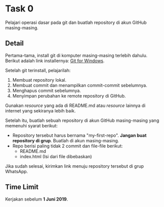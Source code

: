 # Task 0
Pelajari operasi dasar pada git dan buatlah repository di akun GitHub masing-masing.

## Detail
Pertama-tama, install git di komputer masing-masing terlebih dahulu. Berikut adalah link installernya: [Git for Windows](https://git-scm.com/download/win). 

Setelah git terinstall, pelajarilah:
1. Membuat repository lokal.
2. Membuat commit dan menampilkan commit-commit sebelumnya.
3. Menghapus commit sebelumnya.
4. Menyimpan perubahan ke remote repository di GitHub.

Gunakan _resource_ yang ada di README.md atau _resource_ lainnya di internet yang sekiranya lebih baik.

Setelah itu, buatlah sebuah repository di akun GitHub masing-masing yang memenuhi syarat berikut:
* Repository tersebut harus bernama "my-first-repo". __Jangan buat repository di grup__. Buatlah di akun masing-masing.
* Repo berisi paling tidak 2 commit dan file-file berikut:
  * README.md
  * index.html
  (Isi dari file dibebaskan)

Jika sudah selesai, kirimkan link menuju repository tersebut di grup WhatsApp.

## Time Limit
Kerjakan sebelum __1 Juni 2019__.
